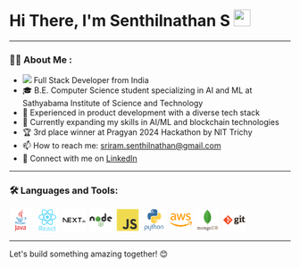 <h1>Hi There, I'm Senthilnathan S <img src="https://raw.githubusercontent.com/MartinHeinz/MartinHeinz/master/wave.gif" width="30px" height="30px" /></h1>


<hr>

<h3>👨‍💻 About Me :</h3>

- <img src="https://media.giphy.com/media/WUlplcMpOCEmTGBtBW/giphy.gif" width="30"> Full Stack Developer from India
- 🎓 B.E. Computer Science student specializing in AI and ML at Sathyabama Institute of Science and Technology
- 🚀 Experienced in product development with a diverse tech stack
- 🌱 Currently expanding my skills in AI/ML and blockchain technologies
- 🏆 3rd place winner at Pragyan 2024 Hackathon by NIT Trichy
- 📫 How to reach me: sriram.senthilnathan@gmail.com
- 🔗 Connect with me on [LinkedIn](https://www.linkedin.com/in/senthilnathan-shanmugam/)


<hr>

<h3>🛠️ Languages and Tools:</h3>

<div>
  <img src="https://github.com/devicons/devicon/blob/master/icons/java/java-original-wordmark.svg" title="Java" alt="Java" width="40" height="40"/>&nbsp;
  <img src="https://github.com/devicons/devicon/blob/master/icons/react/react-original-wordmark.svg" title="React" alt="React" width="40" height="40"/>&nbsp;
  <img src="https://github.com/devicons/devicon/blob/master/icons/nextjs/nextjs-original-wordmark.svg" title="Next.js" alt="Next.js" width="40" height="40"/>&nbsp;
  <img src="https://github.com/devicons/devicon/blob/master/icons/nodejs/nodejs-original-wordmark.svg" title="Node.js" alt="Node.js" width="40" height="40"/>&nbsp;
  <img src="https://github.com/devicons/devicon/blob/master/icons/javascript/javascript-original.svg" title="JavaScript" alt="JavaScript" width="40" height="40"/>&nbsp;
  <img src="https://github.com/devicons/devicon/blob/master/icons/python/python-original-wordmark.svg" title="Python" alt="Python" width="40" height="40"/>&nbsp;
  <img src="https://github.com/devicons/devicon/blob/master/icons/amazonwebservices/amazonwebservices-plain-wordmark.svg" title="AWS" alt="AWS" width="40" height="40"/>&nbsp;
  <img src="https://github.com/devicons/devicon/blob/master/icons/mongodb/mongodb-original-wordmark.svg" title="MongoDB" alt="MongoDB" width="40" height="40"/>&nbsp;
  <img src="https://github.com/devicons/devicon/blob/master/icons/git/git-original-wordmark.svg" title="Git" alt="Git" width="40" height="40"/>
</div>

<hr>

<footer>Let's build something amazing together! 😊</footer>
